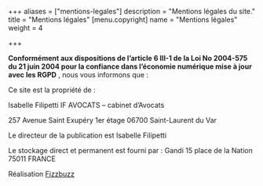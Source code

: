+++
aliases = ["mentions-legales"]
description = "Mentions légales du site."
title = "Mentions légales"
[menu.copyright]
name = "Mentions légales"
weight = 4

+++

**Conformément aux dispositions de l’article 6 III-1 de la Loi No 2004-575 du 21 juin 2004 pour la confiance dans l’économie numérique mise à jour avec les RGPD** , nous vous informons que :

Ce site est la propriété de :

Isabelle Filipetti IF AVOCATS – cabinet d’Avocats

257 Avenue Saint Exupéry
1er étage
06700 Saint-Laurent du Var

Le directeur de la publication est Isabelle Filipetti

Le stockage direct et permanent est fourni par :
Gandi
15 place de la Nation
75011 FRANCE


Réalisation [Fizzbuzz](https://fizzbuzz.fr)